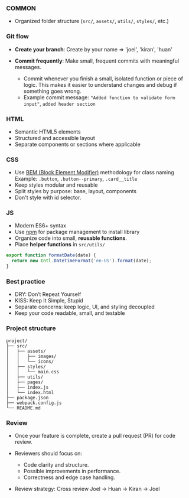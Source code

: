 
### COMMON
- Organized folder structure (`src/`, `assets/`, `utils/`, `styles/`, etc.)

### Git flow
- **Create your branch**: Create by your name => 'joel', 'kiran', 'huan'

- **Commit frequently**: Make small, frequent commits with meaningful messages.
  - Commit whenever you finish a small, isolated function or piece of logic. This makes it easier to understand changes and debug if something goes wrong.
  - Example commit message: `"Added function to validate form input"`, `added header section`

### HTML
- Semantic HTML5 elements
- Structured and accessible layout
- Separate components or sections where applicable

### CSS
- Use [BEM (Block Element Modifier)](http://getbem.com/introduction/) methodology for class naming  
  Example: `.button`, `.button--primary`, `.card__title`
- Keep styles modular and reusable
- Split styles by purpose: base, layout, components
- Don't style with id selector.

### JS
- Modern ES6+ syntax
- Use [npm](https://www.npmjs.com/) for package management to install library
- Organize code into small, **reusable functions**.
- Place **helper functions** in `src/utils/`
```js
export function formatDate(date) {
  return new Intl.DateTimeFormat('en-US').format(date);
}
```

### Best practice
- DRY: Don’t Repeat Yourself
- KISS: Keep It Simple, Stupid
- Separate concerns: keep logic, UI, and styling decoupled
- Keep your code readable, small, and testable

### Project structure
```
project/
├── src/
│   ├── assets/
│   │   ├── images/
│   │   └── icons/
│   ├── styles/
│   │   └── main.css
│   ├── utils/
│   ├── pages/
│   ├── index.js
│   └── index.html
├── package.json
├── webpack.config.js
└── README.md
```

### Review
- Once your feature is complete, create a pull request (PR) for code review.
- Reviewers should focus on:
  - Code clarity and structure.
  - Possible improvements in performance.
  - Correctness and edge case handling.

- Review strategy: Cross review
  Joel -> Huan -> Kiran -> Joel